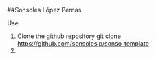 ##Sonsoles López Pernas

Use

1. Clone the github repository
	git clone https://github.com/sonsoleslp/sonso_template
2. 